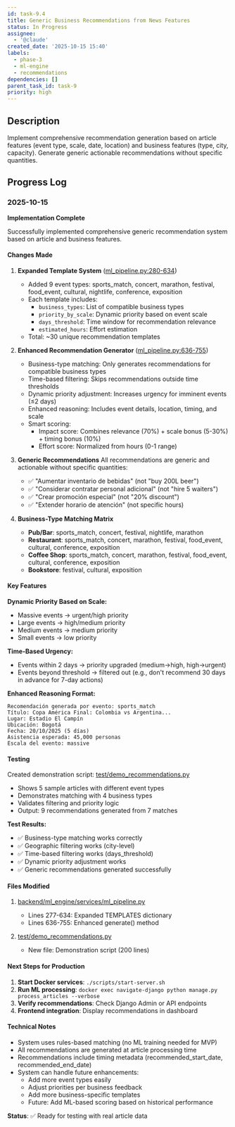 ```yaml
---
id: task-9.4
title: Generic Business Recommendations from News Features
status: In Progress
assignee:
  - '@claude'
created_date: '2025-10-15 15:40'
labels:
  - phase-3
  - ml-engine
  - recommendations
dependencies: []
parent_task_id: task-9
priority: high
---
```


## Description

<!-- SECTION:DESCRIPTION:BEGIN -->
Implement comprehensive recommendation generation based on article features (event type, scale, date, location) and business features (type, city, capacity). Generate generic actionable recommendations without specific quantities.
<!-- SECTION:DESCRIPTION:END -->

## Progress Log

### 2025-10-15

**Implementation Complete**

Successfully implemented comprehensive generic recommendation system based on article and business features.

#### Changes Made

1. **Expanded Template System** ([ml_pipeline.py:280-634](backend/ml_engine/services/ml_pipeline.py#L280-L634))
   - Added 9 event types: sports_match, concert, marathon, festival, food_event, cultural, nightlife, conference, exposition
   - Each template includes:
     - `business_types`: List of compatible business types
     - `priority_by_scale`: Dynamic priority based on event scale
     - `days_threshold`: Time window for recommendation relevance
     - `estimated_hours`: Effort estimation
   - Total: ~30 unique recommendation templates

2. **Enhanced Recommendation Generator** ([ml_pipeline.py:636-755](backend/ml_engine/services/ml_pipeline.py#L636-L755))
   - Business-type matching: Only generates recommendations for compatible business types
   - Time-based filtering: Skips recommendations outside time thresholds
   - Dynamic priority adjustment: Increases urgency for imminent events (≤2 days)
   - Enhanced reasoning: Includes event details, location, timing, and scale
   - Smart scoring:
     - Impact score: Combines relevance (70%) + scale bonus (5-30%) + timing bonus (10%)
     - Effort score: Normalized from hours (0-1 range)

3. **Generic Recommendations**
   All recommendations are generic and actionable without specific quantities:
   - ✅ "Aumentar inventario de bebidas" (not "buy 200L beer")
   - ✅ "Considerar contratar personal adicional" (not "hire 5 waiters")
   - ✅ "Crear promoción especial" (not "20% discount")
   - ✅ "Extender horario de atención" (not specific hours)

4. **Business-Type Matching Matrix**
   - **Pub/Bar**: sports_match, concert, festival, nightlife, marathon
   - **Restaurant**: sports_match, concert, marathon, festival, food_event, cultural, conference, exposition
   - **Coffee Shop**: sports_match, concert, marathon, festival, food_event, cultural, conference, exposition
   - **Bookstore**: festival, cultural, exposition

#### Key Features

**Dynamic Priority Based on Scale:**
- Massive events → urgent/high priority
- Large events → high/medium priority
- Medium events → medium priority
- Small events → low priority

**Time-Based Urgency:**
- Events within 2 days → priority upgraded (medium→high, high→urgent)
- Events beyond threshold → filtered out (e.g., don't recommend 30 days in advance for 7-day actions)

**Enhanced Reasoning Format:**
```
Recomendación generada por evento: sports_match
Título: Copa América Final: Colombia vs Argentina...
Lugar: Estadio El Campín
Ubicación: Bogotá
Fecha: 20/10/2025 (5 días)
Asistencia esperada: 45,000 personas
Escala del evento: massive
```

#### Testing

Created demonstration script: [test/demo_recommendations.py](test/demo_recommendations.py)
- Shows 5 sample articles with different event types
- Demonstrates matching with 4 business types
- Validates filtering and priority logic
- Output: 9 recommendations generated from 7 matches

**Test Results:**
- ✅ Business-type matching works correctly
- ✅ Geographic filtering works (city-level)
- ✅ Time-based filtering works (days_threshold)
- ✅ Dynamic priority adjustment works
- ✅ Generic recommendations generated successfully

#### Files Modified

1. [backend/ml_engine/services/ml_pipeline.py](backend/ml_engine/services/ml_pipeline.py)
   - Lines 277-634: Expanded TEMPLATES dictionary
   - Lines 636-755: Enhanced generate() method

2. [test/demo_recommendations.py](test/demo_recommendations.py)
   - New file: Demonstration script (200 lines)

#### Next Steps for Production

1. **Start Docker services**: `./scripts/start-server.sh`
2. **Run ML processing**: `docker exec navigate-django python manage.py process_articles --verbose`
3. **Verify recommendations**: Check Django Admin or API endpoints
4. **Frontend integration**: Display recommendations in dashboard

#### Technical Notes

- System uses rules-based matching (no ML training needed for MVP)
- All recommendations are generated at article processing time
- Recommendations include timing metadata (recommended_start_date, recommended_end_date)
- System can handle future enhancements:
  - Add more event types easily
  - Adjust priorities per business feedback
  - Add more business-specific templates
  - Future: Add ML-based scoring based on historical performance

**Status**: ✅ Ready for testing with real article data
